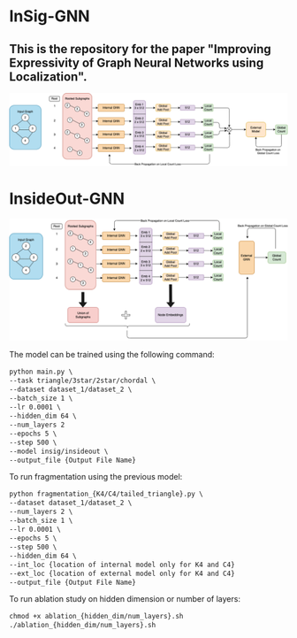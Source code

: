# InSig-GNN

## This is the repository for the paper "**Improving Expressivity of Graph Neural Networks using Localization**".

![model_new](Image/model_new.png)

# InsideOut-GNN

![model](Image/model.png)

The model can be trained using the following command:

```shell
python main.py \
--task triangle/3star/2star/chordal \
--dataset dataset_1/dataset_2 \
--batch_size 1 \
--lr 0.0001 \
--hidden_dim 64 \
--num_layers 2
--epochs 5 \
--step 500 \
--model insig/insideout \
--output_file {Output File Name}
```

To run fragmentation using the previous model:

```shell
python fragmentation_{K4/C4/tailed_triangle}.py \
--dataset dataset_1/dataset_2 \
--num_layers 2 \
--batch_size 1 \
--lr 0.0001 \
--epochs 5 \
--step 500 \
--hidden_dim 64 \
--int_loc {location of internal model only for K4 and C4}
--ext_loc {location of external model only for K4 and C4}
--output_file {Output File Name}
```

To run ablation study on hidden dimension or number of layers:

```shell
chmod +x ablation_{hidden_dim/num_layers}.sh
./ablation_{hidden_dim/num_layers}.sh
```